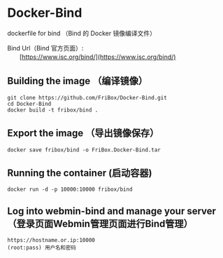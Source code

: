 # Docker-Bind
dockerfile for bind （Bind 的 Docker 镜像编译文件）

Bind Url（Bind 官方页面）:<br>
　　[https://www.isc.org/bind/](https://www.isc.org/bind/)<br>

## Building the image （编译镜像）
```
git clone https://github.com/FriBox/Docker-Bind.git
cd Docker-Bind
docker build -t fribox/bind .
```

## Export the image （导出镜像保存）
```
docker save fribox/bind -o FriBox.Docker-Bind.tar
```

## Running the container (启动容器)
```
docker run -d -p 10000:10000 fribox/bind
```

## Log into webmin-bind and manage your server （登录页面Webmin管理页面进行Bind管理）
```
https://hostname.or.ip:10000
(root:pass) 用户名和密码
```

